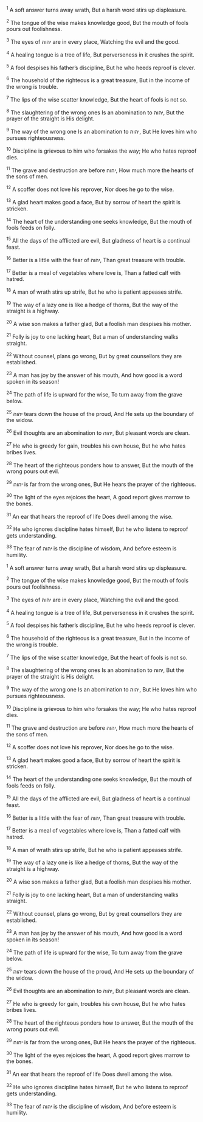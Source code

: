 <sup>1</sup> A soft answer turns away wrath, But a harsh word stirs up displeasure.

<sup>2</sup> The tongue of the wise makes knowledge good, But the mouth of fools pours out foolishness.

<sup>3</sup> The eyes of יהוה are in every place, Watching the evil and the good.

<sup>4</sup> A healing tongue is a tree of life, But perverseness in it crushes the spirit.

<sup>5</sup> A fool despises his father’s discipline, But he who heeds reproof is clever.

<sup>6</sup> The household of the righteous is a great treasure, But in the income of the wrong is trouble.

<sup>7</sup> The lips of the wise scatter knowledge, But the heart of fools is not so.

<sup>8</sup> The slaughtering of the wrong ones Is an abomination to יהוה, But the prayer of the straight is His delight.

<sup>9</sup> The way of the wrong one Is an abomination to יהוה, But He loves him who pursues righteousness.

<sup>10</sup> Discipline is grievous to him who forsakes the way; He who hates reproof dies.

<sup>11</sup> The grave and destruction are before יהוה, How much more the hearts of the sons of men.

<sup>12</sup> A scoffer does not love his reprover, Nor does he go to the wise.

<sup>13</sup> A glad heart makes good a face, But by sorrow of heart the spirit is stricken.

<sup>14</sup> The heart of the understanding one seeks knowledge, But the mouth of fools feeds on folly.

<sup>15</sup> All the days of the afflicted are evil, But gladness of heart is a continual feast.

<sup>16</sup> Better is a little with the fear of יהוה, Than great treasure with trouble.

<sup>17</sup> Better is a meal of vegetables where love is, Than a fatted calf with hatred.

<sup>18</sup> A man of wrath stirs up strife, But he who is patient appeases strife.

<sup>19</sup> The way of a lazy one is like a hedge of thorns, But the way of the straight is a highway.

<sup>20</sup> A wise son makes a father glad, But a foolish man despises his mother.

<sup>21</sup> Folly is joy to one lacking heart, But a man of understanding walks straight.

<sup>22</sup> Without counsel, plans go wrong, But by great counsellors they are established.

<sup>23</sup> A man has joy by the answer of his mouth, And how good is a word spoken in its season!

<sup>24</sup> The path of life is upward for the wise, To turn away from the grave below.

<sup>25</sup> יהוה tears down the house of the proud, And He sets up the boundary of the widow.

<sup>26</sup> Evil thoughts are an abomination to יהוה, But pleasant words are clean.

<sup>27</sup> He who is greedy for gain, troubles his own house, But he who hates bribes lives.

<sup>28</sup> The heart of the righteous ponders how to answer, But the mouth of the wrong pours out evil.

<sup>29</sup> יהוה is far from the wrong ones, But He hears the prayer of the righteous.

<sup>30</sup> The light of the eyes rejoices the heart, A good report gives marrow to the bones.

<sup>31</sup> An ear that hears the reproof of life Does dwell among the wise.

<sup>32</sup> He who ignores discipline hates himself, But he who listens to reproof gets understanding.

<sup>33</sup> The fear of יהוה is the discipline of wisdom, And before esteem is humility.

<sup>1</sup> A soft answer turns away wrath, But a harsh word stirs up displeasure.

<sup>2</sup> The tongue of the wise makes knowledge good, But the mouth of fools pours out foolishness.

<sup>3</sup> The eyes of יהוה are in every place, Watching the evil and the good.

<sup>4</sup> A healing tongue is a tree of life, But perverseness in it crushes the spirit.

<sup>5</sup> A fool despises his father’s discipline, But he who heeds reproof is clever.

<sup>6</sup> The household of the righteous is a great treasure, But in the income of the wrong is trouble.

<sup>7</sup> The lips of the wise scatter knowledge, But the heart of fools is not so.

<sup>8</sup> The slaughtering of the wrong ones Is an abomination to יהוה, But the prayer of the straight is His delight.

<sup>9</sup> The way of the wrong one Is an abomination to יהוה, But He loves him who pursues righteousness.

<sup>10</sup> Discipline is grievous to him who forsakes the way; He who hates reproof dies.

<sup>11</sup> The grave and destruction are before יהוה, How much more the hearts of the sons of men.

<sup>12</sup> A scoffer does not love his reprover, Nor does he go to the wise.

<sup>13</sup> A glad heart makes good a face, But by sorrow of heart the spirit is stricken.

<sup>14</sup> The heart of the understanding one seeks knowledge, But the mouth of fools feeds on folly.

<sup>15</sup> All the days of the afflicted are evil, But gladness of heart is a continual feast.

<sup>16</sup> Better is a little with the fear of יהוה, Than great treasure with trouble.

<sup>17</sup> Better is a meal of vegetables where love is, Than a fatted calf with hatred.

<sup>18</sup> A man of wrath stirs up strife, But he who is patient appeases strife.

<sup>19</sup> The way of a lazy one is like a hedge of thorns, But the way of the straight is a highway.

<sup>20</sup> A wise son makes a father glad, But a foolish man despises his mother.

<sup>21</sup> Folly is joy to one lacking heart, But a man of understanding walks straight.

<sup>22</sup> Without counsel, plans go wrong, But by great counsellors they are established.

<sup>23</sup> A man has joy by the answer of his mouth, And how good is a word spoken in its season!

<sup>24</sup> The path of life is upward for the wise, To turn away from the grave below.

<sup>25</sup> יהוה tears down the house of the proud, And He sets up the boundary of the widow.

<sup>26</sup> Evil thoughts are an abomination to יהוה, But pleasant words are clean.

<sup>27</sup> He who is greedy for gain, troubles his own house, But he who hates bribes lives.

<sup>28</sup> The heart of the righteous ponders how to answer, But the mouth of the wrong pours out evil.

<sup>29</sup> יהוה is far from the wrong ones, But He hears the prayer of the righteous.

<sup>30</sup> The light of the eyes rejoices the heart, A good report gives marrow to the bones.

<sup>31</sup> An ear that hears the reproof of life Does dwell among the wise.

<sup>32</sup> He who ignores discipline hates himself, But he who listens to reproof gets understanding.

<sup>33</sup> The fear of יהוה is the discipline of wisdom, And before esteem is humility.

